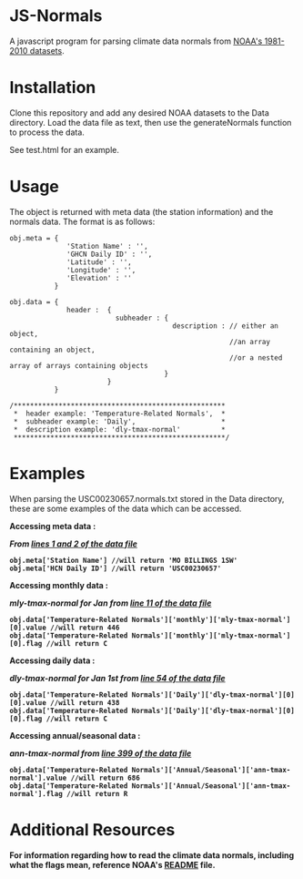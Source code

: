 JS-Normals
==========

A javascript program for parsing climate data normals from <a href="http://www1.ncdc.noaa.gov/pub/data/normals/1981-2010/products/station/">NOAA's 1981-2010 datasets</a>.


Installation
==========

Clone this repository and add any desired NOAA datasets to the Data directory.
Load the data file as text, then use the generateNormals function to process the data.

See test.html for an example. 


Usage
==========
        
The object is returned with meta data (the station information) and the normals data.  The format is as follows:

    obj.meta = {
                  'Station Name' : '',
                  'GHCN Daily ID' : '',
                  'Latitude' : '',
                  'Longitude' : '',
                  'Elevation' : ''
               }
               
    obj.data = {  
                  header :  {  
                              subheader : { 
                                            description : // either an object, 
                                                          //an array containing an object, 
                                                          //or a nested array of arrays containing objects
                                          }
                            }
               }
               
    /****************************************************  
     *  header example: 'Temperature-Related Normals',  * 
     *  subheader example: 'Daily',                     * 
     *  description example: 'dly-tmax-normal'          *
     ****************************************************/
    
Examples
==========

When parsing the USC00230657.normals.txt stored in the Data directory, these are some examples of the data which can be accessed.

<b>Accessing meta data :<b> 
  
<i>From <a href="https://github.com/dbetke/js-normals#L1-L2">lines 1 and 2 of the data file</a></i>

    obj.meta['Station Name'] //will return 'MO BILLINGS 1SW'
    obj.meta['HCN Daily ID'] //will return 'USC00230657'

<b>Accessing monthly data :</b>

<i>mly-tmax-normal for Jan from <a href="https://github.com/dbetke/js-normals#L11">line 11 of the data file</a></i>

    obj.data['Temperature-Related Normals']['monthly']['mly-tmax-normal'][0].value //will return 446
    obj.data['Temperature-Related Normals']['monthly']['mly-tmax-normal'][0].flag //will return C

<b>Accessing daily data :</b>

<i>dly-tmax-normal for Jan 1st from <a href="https://github.com/dbetke/js-normals#L54">line 54 of the data file</a></i>

    obj.data['Temperature-Related Normals']['Daily']['dly-tmax-normal'][0][0].value //will return 438
    obj.data['Temperature-Related Normals']['Daily']['dly-tmax-normal'][0][0].flag //will return C
    
<b>Accessing annual/seasonal data :</b>

<i>ann-tmax-normal from <a href="https://github.com/dbetke/js-normals#L399">line 399 of the data file</a></i>

    obj.data['Temperature-Related Normals']['Annual/Seasonal']['ann-tmax-normal'].value //will return 686
    obj.data['Temperature-Related Normals']['Annual/Seasonal']['ann-tmax-normal'].flag //will return R
    

Additional Resources
==========

For information regarding how to read the climate data normals, including what the flags mean, reference NOAA's <a href="http://www1.ncdc.noaa.gov/pub/data/normals/1981-2010/readme.txt">README</a> file.

